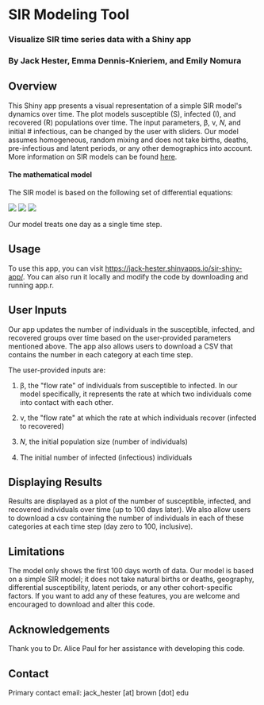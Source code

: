 # SIR Modeling Tool

### Visualize SIR time series data with a Shiny app

### By Jack Hester, Emma Dennis-Knieriem, and Emily Nomura

## Overview

This Shiny app presents a visual representation of a simple SIR model's dynamics over time. The plot models susceptible (S), infected (I), and recovered (R) populations over time. The input parameters, &beta;, &nu;, &#119873;, and initial # infectious, can be changed by the user with sliders. Our model assumes homogeneous, random mixing and does not take births, deaths, pre-infectious and latent periods, or any other demographics into account. More information on SIR models can be found <a href="https://en.wikipedia.org/wiki/Compartmental_models_in_epidemiology#The_SIR_model">here</a>.

#### The mathematical model

The SIR model is based on the following set of differential equations:

<img src="https://render.githubusercontent.com/render/math?math=\frac{dS}{dt} = -\frac{\beta*S*I}{N}">


<img src="https://render.githubusercontent.com/render/math?math=\frac{dI}{dt} = \frac{\beta*S*I}{N} - \nu*I">


<img src="https://render.githubusercontent.com/render/math?math=\frac{dR}{dt} = \nu*I">

Our model treats one day as a single time step.

## Usage

To use this app, you can visit <a href="https://jack-hester.shinyapps.io/sir-shiny-app/">https://jack-hester.shinyapps.io/sir-shiny-app/</a>. You can also run it locally and modify the code by downloading and running app.r.

## User Inputs

Our app updates the number of individuals in the susceptible, infected, and recovered groups over time based on the user-provided parameters mentioned above. The app also allows users to download a CSV that contains the number in each category at each time step.

The user-provided inputs are:

1. &beta;, the "flow rate" of individuals from susceptible to infected. In our model specifically, it represents the rate at which two individuals come into contact with each other.

2. &nu;, the "flow rate" at which the rate at which individuals recover (infected to recovered)

3. &#119873;, the initial population size (number of individuals)

4. The initial number of infected (infectious) individuals

## Displaying Results

Results are displayed as a plot of the number of susceptible, infected, and recovered individuals over time (up to 100 days later). We also allow users to download a csv containing the number of individuals in each of these categories at each time step (day zero to 100, inclusive).

## Limitations

The model only shows the first 100 days worth of data. Our model is based on a simple SIR model; it does not take natural births or deaths, geography, differential susceptibility, latent periods, or any other cohort-specific factors. If you want to add any of these features, you are welcome and encouraged to download and alter this code.

## Acknowledgements

Thank you to Dr. Alice Paul for her assistance with developing this code.

## Contact

Primary contact email: jack_hester [at] brown [dot] edu
